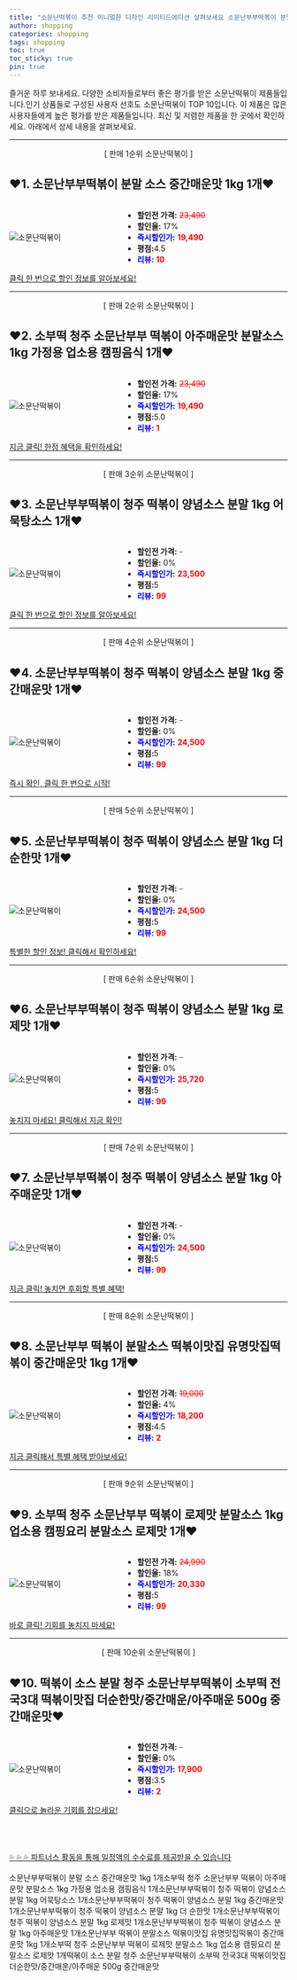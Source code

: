 ```yaml
---
title: "소문난떡볶이 추천 미니멀한 디자인 리미티드에디션 살펴보세요 소문난부부떡볶이 분말 소스 중간매운맛 1kg"
author: shopping
categories: shopping
tags: shopping
toc: true
toc_sticky: true
pin: true
---
```

즐거운 하루 보내세요. 다양한 소비자들로부터 좋은 평가를 받은 소문난떡볶이 제품들입니다.인기 상품들로 구성된 사용자 선호도 소문난떡볶이 TOP 10입니다. 이 제품은 많은 사용자들에게 높은 평가를 받은 제품들입니다. 최신 및 저렴한 제품을 한 곳에서 확인하세요. 아래에서 상세 내용을 살펴보세요.

---
<p class="toplist" style="margin: 0 auto; display: block; width: fit-content;">[ 판매 1순위 소문난떡볶이 ]</p>

<h2><strong>❤️1. 소문난부부떡볶이 분말 소스 중간매운맛 1kg 1개❤️</strong></h2>

<div style="display: flex; align-items: center;">
    <div style="flex: 0.4;">
        <img src="https://thumbnail6.coupangcdn.com/thumbnails/remote/230x230ex/image/vendor_inventory/3f48/093fcbc962af9fd224133d6b66f5f20cc7bd56528184709910005826a8cd.jpg" alt="소문난떡볶이" style="max-width: 100%;">
    </div>
    <div style="flex: 0.6; margin-left: 10px;">
        <ul>
            <li><strong>할인전 가격:</strong> <del style="color: red;">23,490</del></li>
            <li><strong>할인율:</strong> 17%</li>
            <li><span style='color:blue'><strong>즉시할인가:</strong></span> <span style='color:red'><strong>19,490</strong></span></li>
            <li><strong>평점:</strong>4.5</li>
            <li><span style='color:blue'><strong>리뷰:</strong></span> <span style='color:red'><strong>10</strong></span></li>
        </ul>
    </div>
</div>
<div class="center">
    <a href="https://selin100587.github.io?lptag=AF9450613&subid=githubio&pageKey=7316656969&traceid=V0-153&itemId=15909857050&vendorItemId=83117444184" class="myButton">
        클릭 한 번으로 할인 정보를 알아보세요!
    </a>
</div>


---
<p class="toplist" style="margin: 0 auto; display: block; width: fit-content;">[ 판매 2순위 소문난떡볶이 ]</p>

<h2><strong>❤️2. 소부떡 청주 소문난부부 떡볶이 아주매운맛 분말소스 1kg 가정용 업소용 캠핑음식 1개❤️</strong></h2>

<div style="display: flex; align-items: center;">
    <div style="flex: 0.4;">
        <img src="https://thumbnail10.coupangcdn.com/thumbnails/remote/230x230ex/image/vendor_inventory/a7bd/f6078267b1f71cda5d553e47ccc0b409782bee16eff4c08ea19a35859664.png" alt="소문난떡볶이" style="max-width: 100%;">
    </div>
    <div style="flex: 0.6; margin-left: 10px;">
        <ul>
            <li><strong>할인전 가격:</strong> <del style="color: red;">23,490</del></li>
            <li><strong>할인율:</strong> 17%</li>
            <li><span style='color:blue'><strong>즉시할인가:</strong></span> <span style='color:red'><strong>19,490</strong></span></li>
            <li><strong>평점:</strong>5.0</li>
            <li><span style='color:blue'><strong>리뷰:</strong></span> <span style='color:red'><strong>1</strong></span></li>
        </ul>
    </div>
</div>
<div class="center">
    <a href="https://selin100587.github.io?lptag=AF9450613&subid=githubio&pageKey=6803030870&traceid=V0-153&itemId=16065087803&vendorItemId=83267761605" class="myButton">
        지금 클릭! 한정 혜택을 확인하세요!
    </a>
</div>


---
<p class="toplist" style="margin: 0 auto; display: block; width: fit-content;">[ 판매 3순위 소문난떡볶이 ]</p>

<h2><strong>❤️3. 소문난부부떡볶이 청주 떡볶이 양념소스 분말 1kg 어묵탕소스 1개❤️</strong></h2>

<div style="display: flex; align-items: center;">
    <div style="flex: 0.4;">
        <img src="https://thumbnail7.coupangcdn.com/thumbnails/remote/230x230ex/image/vendor_inventory/07a7/7fbaa9d8f66e09a7313088b2bf46412b522619013c9caf0bcbf205ddd74d.png" alt="소문난떡볶이" style="max-width: 100%;">
    </div>
    <div style="flex: 0.6; margin-left: 10px;">
        <ul>
            <li><strong>할인전 가격:</strong> <del style="color: red;">-</del></li>
            <li><strong>할인율:</strong> 0%</li>
            <li><span style='color:blue'><strong>즉시할인가:</strong></span> <span style='color:red'><strong>23,500</strong></span></li>
            <li><strong>평점:</strong>5</li>
            <li><span style='color:blue'><strong>리뷰:</strong></span> <span style='color:red'><strong>99</strong></span></li>
        </ul>
    </div>
</div>
<div class="center">
    <a href="https://selin100587.github.io?lptag=AF9450613&subid=githubio&pageKey=7473152967&traceid=V0-153&itemId=19504032258&vendorItemId=86613094404" class="myButton">
        클릭 한 번으로 할인 정보를 알아보세요!
    </a>
</div>


---
<p class="toplist" style="margin: 0 auto; display: block; width: fit-content;">[ 판매 4순위 소문난떡볶이 ]</p>

<h2><strong>❤️4. 소문난부부떡볶이 청주 떡볶이 양념소스 분말 1kg 중간매운맛 1개❤️</strong></h2>

<div style="display: flex; align-items: center;">
    <div style="flex: 0.4;">
        <img src="https://thumbnail7.coupangcdn.com/thumbnails/remote/230x230ex/image/vendor_inventory/07a7/7fbaa9d8f66e09a7313088b2bf46412b522619013c9caf0bcbf205ddd74d.png" alt="소문난떡볶이" style="max-width: 100%;">
    </div>
    <div style="flex: 0.6; margin-left: 10px;">
        <ul>
            <li><strong>할인전 가격:</strong> <del style="color: red;">-</del></li>
            <li><strong>할인율:</strong> 0%</li>
            <li><span style='color:blue'><strong>즉시할인가:</strong></span> <span style='color:red'><strong>24,500</strong></span></li>
            <li><strong>평점:</strong>5</li>
            <li><span style='color:blue'><strong>리뷰:</strong></span> <span style='color:red'><strong>99</strong></span></li>
        </ul>
    </div>
</div>
<div class="center">
    <a href="https://selin100587.github.io?lptag=AF9450613&subid=githubio&pageKey=8244587471&traceid=V0-153&itemId=19504032249&vendorItemId=86613094352" class="myButton">
        즉시 확인, 클릭 한 번으로 시작!
    </a>
</div>


---
<p class="toplist" style="margin: 0 auto; display: block; width: fit-content;">[ 판매 5순위 소문난떡볶이 ]</p>

<h2><strong>❤️5. 소문난부부떡볶이 청주 떡볶이 양념소스 분말 1kg 더 순한맛 1개❤️</strong></h2>

<div style="display: flex; align-items: center;">
    <div style="flex: 0.4;">
        <img src="https://thumbnail7.coupangcdn.com/thumbnails/remote/230x230ex/image/vendor_inventory/07a7/7fbaa9d8f66e09a7313088b2bf46412b522619013c9caf0bcbf205ddd74d.png" alt="소문난떡볶이" style="max-width: 100%;">
    </div>
    <div style="flex: 0.6; margin-left: 10px;">
        <ul>
            <li><strong>할인전 가격:</strong> <del style="color: red;">-</del></li>
            <li><strong>할인율:</strong> 0%</li>
            <li><span style='color:blue'><strong>즉시할인가:</strong></span> <span style='color:red'><strong>24,500</strong></span></li>
            <li><strong>평점:</strong>5</li>
            <li><span style='color:blue'><strong>리뷰:</strong></span> <span style='color:red'><strong>99</strong></span></li>
        </ul>
    </div>
</div>
<div class="center">
    <a href="https://selin100587.github.io?lptag=AF9450613&subid=githubio&pageKey=8245797740&traceid=V0-153&itemId=19504032251&vendorItemId=86613094368" class="myButton">
        특별한 할인 정보! 클릭해서 확인하세요!
    </a>
</div>


---
<p class="toplist" style="margin: 0 auto; display: block; width: fit-content;">[ 판매 6순위 소문난떡볶이 ]</p>

<h2><strong>❤️6. 소문난부부떡볶이 청주 떡볶이 양념소스 분말 1kg 로제맛 1개❤️</strong></h2>

<div style="display: flex; align-items: center;">
    <div style="flex: 0.4;">
        <img src="https://thumbnail7.coupangcdn.com/thumbnails/remote/230x230ex/image/vendor_inventory/07a7/7fbaa9d8f66e09a7313088b2bf46412b522619013c9caf0bcbf205ddd74d.png" alt="소문난떡볶이" style="max-width: 100%;">
    </div>
    <div style="flex: 0.6; margin-left: 10px;">
        <ul>
            <li><strong>할인전 가격:</strong> <del style="color: red;">-</del></li>
            <li><strong>할인율:</strong> 0%</li>
            <li><span style='color:blue'><strong>즉시할인가:</strong></span> <span style='color:red'><strong>25,720</strong></span></li>
            <li><strong>평점:</strong>5</li>
            <li><span style='color:blue'><strong>리뷰:</strong></span> <span style='color:red'><strong>99</strong></span></li>
        </ul>
    </div>
</div>
<div class="center">
    <a href="https://selin100587.github.io?lptag=AF9450613&subid=githubio&pageKey=8244811660&traceid=V0-153&itemId=19504032253&vendorItemId=86613094382" class="myButton">
        놓치지 마세요! 클릭해서 지금 확인!
    </a>
</div>


---
<p class="toplist" style="margin: 0 auto; display: block; width: fit-content;">[ 판매 7순위 소문난떡볶이 ]</p>

<h2><strong>❤️7. 소문난부부떡볶이 청주 떡볶이 양념소스 분말 1kg 아주매운맛 1개❤️</strong></h2>

<div style="display: flex; align-items: center;">
    <div style="flex: 0.4;">
        <img src="https://thumbnail7.coupangcdn.com/thumbnails/remote/230x230ex/image/vendor_inventory/07a7/7fbaa9d8f66e09a7313088b2bf46412b522619013c9caf0bcbf205ddd74d.png" alt="소문난떡볶이" style="max-width: 100%;">
    </div>
    <div style="flex: 0.6; margin-left: 10px;">
        <ul>
            <li><strong>할인전 가격:</strong> <del style="color: red;">-</del></li>
            <li><strong>할인율:</strong> 0%</li>
            <li><span style='color:blue'><strong>즉시할인가:</strong></span> <span style='color:red'><strong>24,500</strong></span></li>
            <li><strong>평점:</strong>5</li>
            <li><span style='color:blue'><strong>리뷰:</strong></span> <span style='color:red'><strong>99</strong></span></li>
        </ul>
    </div>
</div>
<div class="center">
    <a href="https://selin100587.github.io?lptag=AF9450613&subid=githubio&pageKey=8246482751&traceid=V0-153&itemId=19504032256&vendorItemId=86613094391" class="myButton">
        지금 클릭! 놓치면 후회할 특별 혜택!
    </a>
</div>


---
<p class="toplist" style="margin: 0 auto; display: block; width: fit-content;">[ 판매 8순위 소문난떡볶이 ]</p>

<h2><strong>❤️8. 소문난부부 떡볶이 분말소스 떡볶이맛집 유명맛집떡볶이 중간매운맛 1kg 1개❤️</strong></h2>

<div style="display: flex; align-items: center;">
    <div style="flex: 0.4;">
        <img src="https://thumbnail10.coupangcdn.com/thumbnails/remote/230x230ex/image/vendor_inventory/de2d/3df439b2247008269df1e7c3c35cce37d8f386d49c6a2d7b7a8decd9ba7f.jpg" alt="소문난떡볶이" style="max-width: 100%;">
    </div>
    <div style="flex: 0.6; margin-left: 10px;">
        <ul>
            <li><strong>할인전 가격:</strong> <del style="color: red;">19,000</del></li>
            <li><strong>할인율:</strong> 4%</li>
            <li><span style='color:blue'><strong>즉시할인가:</strong></span> <span style='color:red'><strong>18,200</strong></span></li>
            <li><strong>평점:</strong>4.5</li>
            <li><span style='color:blue'><strong>리뷰:</strong></span> <span style='color:red'><strong>2</strong></span></li>
        </ul>
    </div>
</div>
<div class="center">
    <a href="https://selin100587.github.io?lptag=AF9450613&subid=githubio&pageKey=7467024190&traceid=V0-153&itemId=19475910306&vendorItemId=86485861214" class="myButton">
        지금 클릭해서 특별 혜택 받아보세요!
    </a>
</div>


---
<p class="toplist" style="margin: 0 auto; display: block; width: fit-content;">[ 판매 9순위 소문난떡볶이 ]</p>

<h2><strong>❤️9. 소부떡 청주 소문난부부 떡볶이 로제맛 분말소스 1kg 업소용 캠핑요리 분말소스 로제맛 1개❤️</strong></h2>

<div style="display: flex; align-items: center;">
    <div style="flex: 0.4;">
        <img src="https://thumbnail6.coupangcdn.com/thumbnails/remote/230x230ex/image/vendor_inventory/64d1/027aea8ad09f50bded49312d8d4532963700e49955d35d9a01dbc5eddb3c.jpg" alt="소문난떡볶이" style="max-width: 100%;">
    </div>
    <div style="flex: 0.6; margin-left: 10px;">
        <ul>
            <li><strong>할인전 가격:</strong> <del style="color: red;">24,990</del></li>
            <li><strong>할인율:</strong> 18%</li>
            <li><span style='color:blue'><strong>즉시할인가:</strong></span> <span style='color:red'><strong>20,330</strong></span></li>
            <li><strong>평점:</strong>5</li>
            <li><span style='color:blue'><strong>리뷰:</strong></span> <span style='color:red'><strong>99</strong></span></li>
        </ul>
    </div>
</div>
<div class="center">
    <a href="https://selin100587.github.io?lptag=AF9450613&subid=githubio&pageKey=6881186285&traceid=V0-153&itemId=16490606705&vendorItemId=83468774817" class="myButton">
        바로 클릭! 기회를 놓치지 마세요!
    </a>
</div>


---
<p class="toplist" style="margin: 0 auto; display: block; width: fit-content;">[ 판매 10순위 소문난떡볶이 ]</p>

<h2><strong>❤️10. 떡볶이 소스 분말 청주 소문난부부떡볶이 소부떡 전국3대 떡볶이맛집 더순한맛/중간매운/아주매운 500g 중간매운맛❤️</strong></h2>

<div style="display: flex; align-items: center;">
    <div style="flex: 0.4;">
        <img src="https://thumbnail7.coupangcdn.com/thumbnails/remote/230x230ex/image/vendor_inventory/829b/084fd6cfd9d0e463bce9af1da686c85a281fd296c90ba8f5ce0579e39822.png" alt="소문난떡볶이" style="max-width: 100%;">
    </div>
    <div style="flex: 0.6; margin-left: 10px;">
        <ul>
            <li><strong>할인전 가격:</strong> <del style="color: red;">-</del></li>
            <li><strong>할인율:</strong> 0%</li>
            <li><span style='color:blue'><strong>즉시할인가:</strong></span> <span style='color:red'><strong>17,900</strong></span></li>
            <li><strong>평점:</strong>3.5</li>
            <li><span style='color:blue'><strong>리뷰:</strong></span> <span style='color:red'><strong>2</strong></span></li>
        </ul>
    </div>
</div>
<div class="center">
    <a href="https://selin100587.github.io?lptag=AF9450613&subid=githubio&pageKey=7519311943&traceid=V0-153&itemId=20704796477&vendorItemId=90300655637" class="myButton">
        클릭으로 놀라운 기회를 잡으세요!
    </a>
</div>

<br><br><br>[💦 💦 💦 파트너스 활동을 통해 일정액의 수수료를 제공받을 수 있습니다](https://link.coupang.com/a/bcpT2c)<br><br>소문난부부떡볶이 분말 소스 중간매운맛 1kg 1개소부떡 청주 소문난부부 떡볶이 아주매운맛 분말소스 1kg 가정용 업소용 캠핑음식 1개소문난부부떡볶이 청주 떡볶이 양념소스 분말 1kg 어묵탕소스 1개소문난부부떡볶이 청주 떡볶이 양념소스 분말 1kg 중간매운맛 1개소문난부부떡볶이 청주 떡볶이 양념소스 분말 1kg 더 순한맛 1개소문난부부떡볶이 청주 떡볶이 양념소스 분말 1kg 로제맛 1개소문난부부떡볶이 청주 떡볶이 양념소스 분말 1kg 아주매운맛 1개소문난부부 떡볶이 분말소스 떡볶이맛집 유명맛집떡볶이 중간매운맛 1kg 1개소부떡 청주 소문난부부 떡볶이 로제맛 분말소스 1kg 업소용 캠핑요리 분말소스 로제맛 1개떡볶이 소스 분말 청주 소문난부부떡볶이 소부떡 전국3대 떡볶이맛집 더순한맛/중간매운/아주매운 500g 중간매운맛
